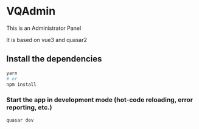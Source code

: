 # VQAdmin

This is an Administrator Panel

It is based on vue3 and quasar2

## Install the dependencies
```bash
yarn
# or
npm install
```

### Start the app in development mode (hot-code reloading, error reporting, etc.)
```bash
quasar dev
```
